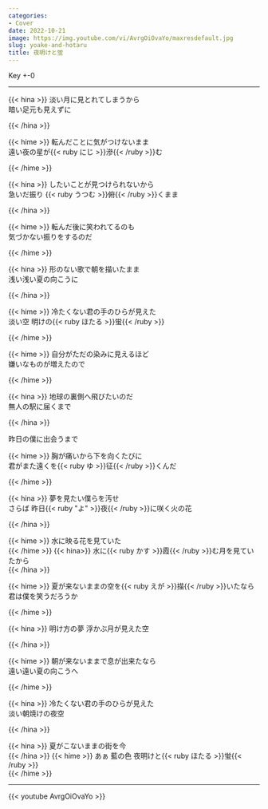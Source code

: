 ```yaml
---
categories:
- Cover
date: 2022-10-21
image: https://img.youtube.com/vi/AvrgOiOvaYo/maxresdefault.jpg
slug: yoake-and-hotaru
title: 夜明けと蛍
---
```



Key +-0

---

{{< hina >}}
淡い月に見とれてしまうから  
暗い足元も見えずに  

{{< /hina >}}

{{< hime >}}
転んだことに気がつけないまま  
遠い夜の星が{{< ruby にじ >}}滲{{< /ruby >}}む  

{{< /hime >}}

{{< hina >}}
したいことが見つけられないから  
急いだ振り {{< ruby うつむ >}}俯{{< /ruby >}}くまま  

{{< /hina >}}

{{< hime >}}
転んだ後に笑われてるのも  
気づかない振りをするのだ  

{{< /hime >}}

{{< hina >}}
形のない歌で朝を描いたまま  
浅い浅い夏の向こうに  

{{< /hina >}}

{{< hime >}}
冷たくない君の手のひらが見えた  
淡い空 明けの{{< ruby ほたる >}}蛍{{< /ruby >}}  

{{< /hime >}}

{{< hime >}}
自分がただの染みに見えるほど  
嫌いなものが増えたので  

{{< /hime >}}

{{< hina >}}
地球の裏側へ飛びたいのだ  
無人の駅に届くまで  

{{< /hina >}}

昨日の僕に出会うまで  

{{< hime >}}
胸が痛いから下を向くたびに  
君がまた遠くを{{< ruby ゆ >}}征{{< /ruby >}}くんだ  

{{< /hime >}}

{{< hina >}}
夢を見たい僕らを汚せ  
さらば 昨日{{< ruby "よ" >}}夜{{< /ruby >}}に咲く火の花  

{{< /hina >}}

{{< hime >}}
水に映る花を見ていた  
{{< /hime >}}
{{< hina>}}
水に{{< ruby かす >}}霞{{< /ruby >}}む月を見ていたから  
{{< /hina >}}

{{< hime >}}
夏が来ないままの空を{{< ruby えが >}}描{{< /ruby >}}いたなら  
君は僕を笑うだろうか  

{{< /hime >}}

{{< hina >}}
明け方の夢 浮かぶ月が見えた空  

{{< /hina >}}

{{< hime >}}
朝が来ないままで息が出来たなら  
遠い遠い夏の向こうへ  

{{< /hime >}}

{{< hina >}}
冷たくない君の手のひらが見えた  
淡い朝焼けの夜空  

{{< /hina >}}

{{< hina >}}
夏がこないままの街を今  
{{< /hina >}}
{{< hime >}}
あぁ 藍の色 夜明けと{{< ruby ほたる >}}蛍{{< /ruby >}}  
{{< /hime >}}

---

{{< youtube AvrgOiOvaYo >}}